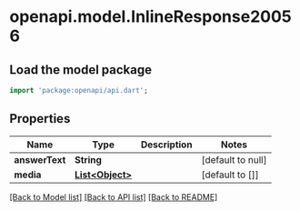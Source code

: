 # openapi.model.InlineResponse20056

## Load the model package
```dart
import 'package:openapi/api.dart';
```

## Properties
Name | Type | Description | Notes
------------ | ------------- | ------------- | -------------
**answerText** | **String** |  | [default to null]
**media** | [**List&lt;Object&gt;**](Object.md) |  | [default to []]

[[Back to Model list]](../README.md#documentation-for-models) [[Back to API list]](../README.md#documentation-for-api-endpoints) [[Back to README]](../README.md)


